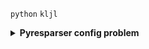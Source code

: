 `python` `kljl`
<details>
  <summary><b>Pyresparser config problem</b></summary>
  `pyresparser` is a simple resume parser used for extracting information from resumes. But now it don't work properly.
  It's works good but `pyresparser` support only  old version. It's works good at `spacy==2.3.8` version. 
  
   ```javascript
// Install package
pip install pyresparser
```

  <b>Features</b>
  - Extract name
  - Extract email
  - Extract mobile numbers
  - Extract skills
  - Extract total experience
  - Extract college name
  - Extract degree
  - Extract designation
  - Extract company names
  
  <b>Virtual Environment</b>
  - Item 2
    - Sub-item 1
    - Sub-item 2
  - Item 3
  
  
</details>

